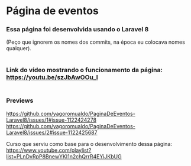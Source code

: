 
# Página de eventos

### Essa página foi desenvolvida usando o Laravel 8<br/>
(Peço que ignorem os nomes dos commits, na época eu colocava nomes qualquer).<br/><br/>


### Link do vídeo mostrando o funcionamento da página: https://youtu.be/szJbAwOOu_I<br/><br/>

### Previews
https://github.com/yagoromualdo/PaginaDeEventos-Laravel8/issues/1#issue-1122424278
https://github.com/yagoromualdo/PaginaDeEventos-Laravel8/issues/2#issue-1122425687

Curso que serviu como base para o desenvolvimento dessa página:<br/>
https://www.youtube.com/playlist?list=PLnDvRpP8BnewYKI1n2chQrrR4EYiJKbUG
